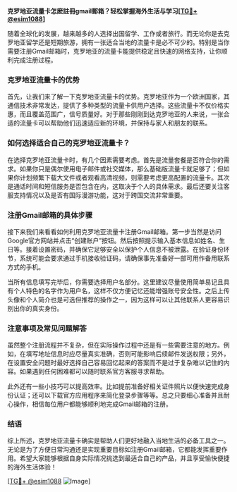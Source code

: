 **克罗地亚流量卡怎麽註冊gmail郵箱？轻松掌握海外生活与学习[[TG💪+ @esim1088](https://t.me/s/esim1088)]**

随着全球化的发展，越来越多的人选择出国留学、工作或者旅行。而无论你是去克罗地亚留学还是短期旅游，拥有一张适合当地的流量卡是必不可少的。特别是当你需要注册Gmail邮箱时，克罗地亚的流量卡能提供稳定且快速的网络支持，让你顺利完成注册过程。

### 克罗地亚流量卡的优势

首先，让我们来了解一下克罗地亚流量卡的优势。克罗地亚作为一个欧洲国家，其通信技术非常发达，提供了多种类型的流量卡供用户选择。这些流量卡不仅价格实惠，而且覆盖范围广，信号质量好。对于那些刚刚到达克罗地亚的人来说，一张合适的流量卡可以帮助他们迅速适应新的环境，并保持与家人和朋友的联系。

### 如何选择适合自己的克罗地亚流量卡？

在选择克罗地亚流量卡时，有几个因素需要考虑。首先是流量套餐是否符合你的需求。如果你只是偶尔使用电子邮件或社交媒体，那么基础版流量卡就足够了；但如果你计划频繁下载大文件或者观看高清视频，则需要考虑更高配置的流量卡。其次是通话时间和短信服务是否包含在内，这取决于个人的具体需求。最后还要关注客服支持情况以及是否有国际漫游功能，这对于跨国交流非常重要。

### 注册Gmail邮箱的具体步骤

接下来我们来看看如何利用克罗地亚流量卡注册Gmail邮箱。第一步当然是访问Google官方网站并点击“创建账户”按钮。然后按照提示输入基本信息如姓名、生日等。接着设置密码，并确保它足够安全以保护个人信息不被泄露。在验证身份环节，系统可能会要求通过手机接收验证码，请确保事先准备好一部可用作备用联系方式的手机。

当所有信息填写完毕后，你需要选择用户名部分。这里建议尽量使用简单易记且具有个人特色的名字作为用户名，这样不仅方便记忆还能增强账号安全性。之后上传头像和个人简介也是可选但推荐的操作之一，因为这样可以让其他联系人更容易识别出你的真实身份。

### 注意事项及常见问题解答

虽然整个注册流程并不复杂，但在实际操作过程中还是有一些需要注意的地方。例如，在填写地址信息时应尽量真实准确，否则可能影响后续邮件发送权限；另外，在设置安全问题时最好选择自己容易回忆起来的答案而不是过于复杂难以记住的内容。如果遇到任何困难都可以随时联系官方客服寻求帮助。

此外还有一些小技巧可以提高效率。比如提前准备好相关证件照片以便快速完成身份认证；还可以下载官方应用程序来简化登录步骤等等。总之只要细心准备并且耐心操作，相信每位用户都能够顺利地完成Gmail邮箱的注册。

### 结语

综上所述，克罗地亚流量卡确实是帮助人们更好地融入当地生活的必备工具之一。无论是为了方便日常沟通还是实现重要目标如注册Gmail邮箱，它都能发挥重要作用。希望大家能够根据自身实际情况挑选到最适合自己的产品，并且享受愉快便捷的海外生活体验！

[[TG💪+ @esim1088](https://t.me/s/esim1088) ![Image](https://i.postimg.cc/4NQfJmqS/Snipaste-2025-05-13-00-14-12.png)]
